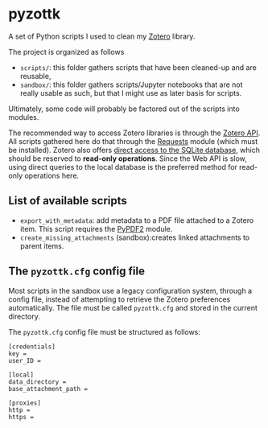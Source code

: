 # pyzottk

A set of Python scripts I used to clean my [Zotero](https://www.zotero.org/)
library.

The project is organized as follows

  - ``scripts/``: this folder gathers scripts that have been cleaned-up and are
                  reusable,
  - ``sandbox/``: this folder gathers scripts/Jupyter notebooks that are not
                  really usable as such, but that I might use as later basis for
                  scripts.

Ultimately, some code will probably be factored out of the scripts into modules.

The recommended way to access Zotero libraries is through the
[Zotero API](https://www.zotero.org/support/dev/start). All scripts gathered
here do that through the [Requests](http://docs.python-requests.org/) module
(which must be installed). Zotero also offers
[direct access to the SQLite database](https://www.zotero.org/support/dev/client_coding/direct_sqlite_database_access),
which should be reserved to **read-only operations**. Since the Web API is slow,
using direct queries to the local database is the preferred method for read-only
operations here.

## List of available scripts

  - ``export_with_metadata``: add metadata to a PDF file attached to a Zotero
    item. This script requires the [PyPDF2](https://pythonhosted.org/PyPDF2/)
    module.
  - ``create_missing_attachments`` (sandbox):creates linked attachments to
    parent items.

## The ``pyzottk.cfg`` config file

Most scripts in the sandbox use a legacy configuration system, through a config file, instead of attempting to retrieve the Zotero preferences automatically. The file must be called ``pyzottk.cfg`` and stored in the current directory.

The ``pyzottk.cfg`` config file must be structured as follows:

    [credentials]
    key =
    user_ID =

    [local]
    data_directory =
    base_attachment_path =

    [proxies]
    http =
    https =
